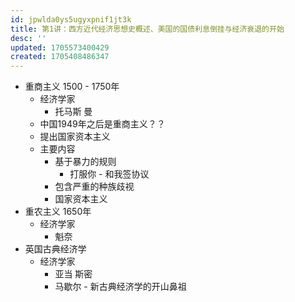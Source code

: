 ```yaml
---
id: jpwlda0ys5ugyxpnif1jt3k
title: 第1讲：西方近代经济思想史概述、美国的国债利息倒挂与经济衰退的开始
desc: ''
updated: 1705573400429
created: 1705408486347
---
```



- 重商主义 1500 - 1750年
    - 经济学家
        - 托马斯 曼
    - 中国1949年之后是重商主义？？
    - 提出国家资本主义
    - 主要内容
        - 基于暴力的规则
            - 打服你 - 和我签协议
        - 包含严重的种族歧视
        - 国家资本主义
- 重农主义 1650年
    - 经济学家
        - 魁奈
- 英国古典经济学
    - 经济学家
        - 亚当 斯密
        - 马歇尔 - 新古典经济学的开山鼻祖